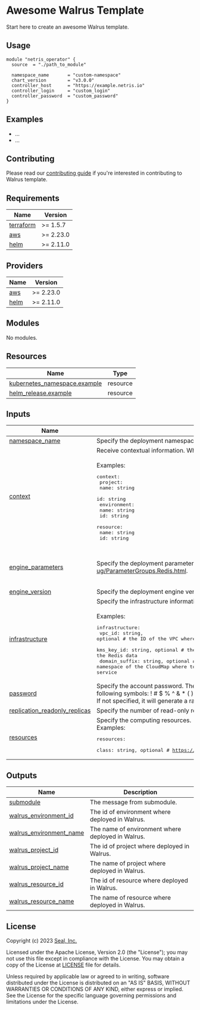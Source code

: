 # Awesome Walrus Template

Start here to create an awesome Walrus template.

## Usage

```hcl
module "netris_operator" {
  source  = "./path_to_module"

  namespace_name       = "custom-namespace"
  chart_version        = "v3.0.0"
  controller_host      = "https://example.netris.io"
  controller_login     = "custom_login"
  controller_password  = "custom_password"
}

```

## Examples

- ...
- ...

## Contributing

Please read our [contributing guide](./docs/CONTRIBUTING.md) if you're interested in contributing to Walrus template.

<!-- BEGIN_TF_DOCS -->
## Requirements

| Name | Version |
|------|---------|
| <a name="requirement_terraform"></a> [terraform](#requirement\_terraform) | >= 1.5.7 |
| <a name="requirement_kubernetes"></a> [aws](#requirement\_kubernetes) | >= 2.23.0 |
| <a name="requirement_helm"></a> [helm](#requirement\_random) | >= 2.11.0 |

## Providers

| Name | Version |
|------|---------|
| <a name="provider_kubernetes"></a> [aws](#provider\_kubernetes) | >= 2.23.0 |
| <a name="provider_helm"></a> [helm](#provider\_helm) | >= 2.11.0 |

## Modules

No modules.

## Resources

| Name | Type |
|------|------|
| [kubernetes_namespace.example](https://registry.terraform.io/providers/hashicorp/kubernetes/latest/docs/resources/namespace) | resource |
| [helm_release.example](https://registry.terraform.io/providers/hashicorp/helm/latest/docs/resources/release) | resource |

## Inputs

| Name | Description | Type | Default | Required |
|------|-------------|------|---------|:--------:|
| <a name="input_namespace_name"></a> [namespace_name](#input\_namespace_name) | Specify the deployment namespace name, default value netris-operator. | `string` | `"standalone"` | no |
| <a name="input_context"></a> [context](#input\_context) | Receive contextual information. When Walrus deploys, Walrus will inject specific contextual information into this field.<br><br>Examples:<pre>context:<br>  project:<br>    name: string<br>    id: string<br>  environment:<br>    name: string<br>    id: string<br>  resource:<br>    name: string<br>    id: string</pre> | `map(any)` | `{}` | no |
| <a name="input_engine_parameters"></a> [engine\_parameters](#input\_engine\_parameters) | Specify the deployment parameters, see https://docs.aws.amazon.com/AmazonElastiCache/latest/red-ug/ParameterGroups.Redis.html. | <pre>list(object({<br>    name  = string<br>    value = string<br>  }))</pre> | `[]` | no |
| <a name="input_engine_version"></a> [engine\_version](#input\_engine\_version) | Specify the deployment engine version. | `string` | `"7.0"` | no |
| <a name="input_infrastructure"></a> [infrastructure](#input\_infrastructure) | Specify the infrastructure information for deploying.<br><br>Examples:<pre>infrastructure:<br>  vpc_id: string, optional             # the ID of the VPC where the Redis service applies<br>  kms_key_id: string, optional         # the ID of the KMS key which to encrypt the Redis data<br>  domain_suffix: string, optional      # a private DNS namespace of the CloudMap where to register the applied Redis service</pre> | <pre>object({<br>    vpc_id        = optional(string)<br>    kms_key_id    = optional(string)<br>    domain_suffix = optional(string)<br>  })</pre> | `{}` | no |
| <a name="input_password"></a> [password](#input\_password) | Specify the account password. The password must be 16-32 characters long and start with any letter, number, or the following symbols: ! # $ % ^ & * ( ) \_ + - =.<br>If not specified, it will generate a random password. | `string` | `null` | no |
| <a name="input_replication_readonly_replicas"></a> [replication\_readonly\_replicas](#input\_replication\_readonly\_replicas) | Specify the number of read-only replicas under the replication deployment. | `number` | `1` | no |
| <a name="input_resources"></a> [resources](#input\_resources) | Specify the computing resources.<br>Examples:<pre>resources:<br>  class: string, optional      # https://docs.aws.amazon.com/AmazonElastiCache/latest/red-ug/CacheNodes.SupportedTypes.html</pre> | <pre>object({<br>    class = optional(string, "cache.t3.micro")<br>  })</pre> | <pre>{<br>  "class": "cache.t3.micro"<br>}</pre> | no |

## Outputs

| Name | Description |
|------|-------------|
| <a name="output_submodule"></a> [submodule](#output\_submodule) | The message from submodule. |
| <a name="output_walrus_environment_id"></a> [walrus\_environment\_id](#output\_walrus\_environment\_id) | The id of environment where deployed in Walrus. |
| <a name="output_walrus_environment_name"></a> [walrus\_environment\_name](#output\_walrus\_environment\_name) | The name of environment where deployed in Walrus. |
| <a name="output_walrus_project_id"></a> [walrus\_project\_id](#output\_walrus\_project\_id) | The id of project where deployed in Walrus. |
| <a name="output_walrus_project_name"></a> [walrus\_project\_name](#output\_walrus\_project\_name) | The name of project where deployed in Walrus. |
| <a name="output_walrus_resource_id"></a> [walrus\_resource\_id](#output\_walrus\_resource\_id) | The id of resource where deployed in Walrus. |
| <a name="output_walrus_resource_name"></a> [walrus\_resource\_name](#output\_walrus\_resource\_name) | The name of resource where deployed in Walrus. |
<!-- END_TF_DOCS -->

## License

Copyright (c) 2023 [Seal, Inc.](https://seal.io)

Licensed under the Apache License, Version 2.0 (the "License");
you may not use this file except in compliance with the License.
You may obtain a copy of the License at [LICENSE](./LICENSE) file for details.

Unless required by applicable law or agreed to in writing, software
distributed under the License is distributed on an "AS IS" BASIS,
WITHOUT WARRANTIES OR CONDITIONS OF ANY KIND, either express or implied.
See the License for the specific language governing permissions and
limitations under the License.
